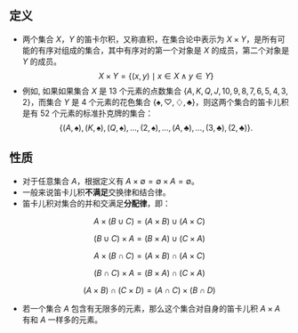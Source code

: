 ## 定义
- 两个集合 $X$，$Y$ 的笛卡尔积，又称直积，在集合论中表示为 $X × Y$，是所有可能的有序对组成的集合，其中有序对的第一个对象是 $X$ 的成员，第二个对象是 $Y$ 的成员。
$$
X \times Y = \{(x, y) \mid x \in X \land y \in Y\}
$$
- 例如, 如果如果集合 $X$ 是 13 个元素的点数集合 $\{A, K, Q, J, 10, 9, 8, 7, 6, 5, 4, 3, 2\}$，而集合 $Y$ 是 4 个元素的花色集合 $\{\spadesuit, \heartsuit, \diamondsuit, \clubsuit\}$，则这两个集合的笛卡儿积是有 52 个元素的标准扑克牌的集合：
$$
\{(A, \spadesuit), (K, \spadesuit), (Q, \spadesuit), \dots, (2, \spadesuit), \dots, (A, \clubsuit), \dots, (3, \clubsuit), (2, \clubsuit)\}.
$$
## 性质
- 对于任意集合 $A$，根据定义有 $A \times \emptyset = \emptyset \times A = \emptyset$。
- 一般来说笛卡儿积**不满足**交换律和结合律。
- 笛卡儿积对集合的并和交满足**分配律**，即：

$$
A \times (B \cup C) = (A \times B) \cup (A \times C)
$$

$$
(B \cup C) \times A = (B \times A) \cup (C \times A)
$$

$$
A \times (B \cap C) = (A \times B) \cap (A \times C)
$$

$$
(B \cap C) \times A = (B \times A) \cap (C \times A)
$$

$$
(A \times B) \cap (C \times D) = (A \cap C) \times (B \cap D)
$$

- 若一个集合 $A$ 包含有无限多的元素，那么这个集合对自身的笛卡儿积 $A \times A$ 有和 $A$ 一样多的元素。

